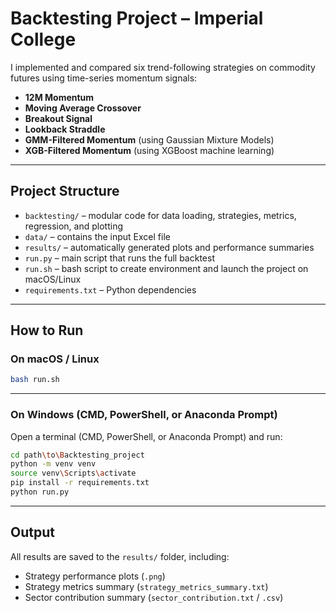 #  Backtesting Project – Imperial College

I implemented and compared six trend-following strategies on commodity futures using time-series momentum signals:

- **12M Momentum**
- **Moving Average Crossover**
- **Breakout Signal**
- **Lookback Straddle**
- **GMM-Filtered Momentum** (using Gaussian Mixture Models)
- **XGB-Filtered Momentum** (using XGBoost machine learning)

---

##  Project Structure

- `backtesting/` – modular code for data loading, strategies, metrics, regression, and plotting  
- `data/` – contains the input Excel file  
- `results/` – automatically generated plots and performance summaries  
- `run.py` – main script that runs the full backtest  
- `run.sh` – bash script to create environment and launch the project on macOS/Linux  
- `requirements.txt` – Python dependencies

---

## How to Run

###  On macOS / Linux

```bash
bash run.sh
```

---

### On Windows (CMD, PowerShell, or Anaconda Prompt)

Open a terminal (CMD, PowerShell, or Anaconda Prompt) and run:

```bash
cd path\to\Backtesting_project
python -m venv venv
source venv\Scripts\activate
pip install -r requirements.txt
python run.py
```

---

## Output

All results are saved to the `results/` folder, including:

- Strategy performance plots (`.png`)  
- Strategy metrics summary (`strategy_metrics_summary.txt`)  
-  Sector contribution summary (`sector_contribution.txt` / `.csv`)
